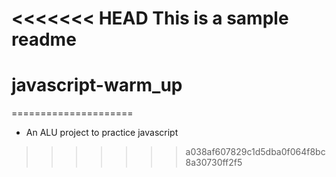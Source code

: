 <<<<<<< HEAD
This is a sample readme
=======
# javascript-warm_up
=====================

- An ALU project to practice javascript
>>>>>>> a038af607829c1d5dba0f064f8bc8a30730ff2f5
